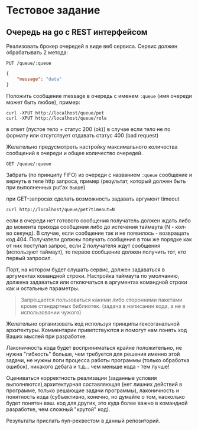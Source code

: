 # Тестовое задание 

## Очередь на go с REST интерфейсом

Реализовать брокер очередей в виде веб сервиса. Сервис должен обрабатывать 2 метода:

`PUT /queue/:queue`

```json
{
    "message": "data"
}
```

Положить сообщение message в очередь с именем `:queue` (имя очереди может быть любое), пример:

`curl -XPUT http://localhost/queue/pet`  
`curl -XPUT http://localhost/queue/role`  

в ответ {пустое тело + статус 200 (ok)}
в случае если тело не по формату или отсутствует отдавать статус 400 (bad request)

Желательно предусмотреть настройку максимального количества сообщений в очереди и общее количество очередей.

`GET /queue/:queue`

Забрать (по принципу FIFO) из очереди с названием `:queue` сообщение и вернуть в теле http запроса, пример (результат, который должен быть при выполненных put’ах выше)

при GET-запросах сделать возможность задавать аргумент timeout

`curl http://localhost/queue/pet?timeout=N` 

если в очереди нет готового сообщения получатель должен ждать либо до момента прихода сообщения либо до истечения таймаута (N - кол-во секунд). В случае, если сообщение так и не появилось - возвращать код 404. Получатели должны получать сообщения в том же порядке как от них поступал запрос, если 2 получателя ждут сообщения (используют таймаут), то первое сообщение должен получить тот, кто первый запросил.

Порт, на котором будет слушать сервис, должен задаваться в аргументах командной строки.
Настройка таймаута по умолчанию, должена задаваться или отключаться в аргументах командной строки как и остальные параметры.

> Запрещается пользоваться какими либо сторонними пакетами кроме стандартных библиотек. (задача в написании кода, а не в использовании чужого)

Желательно организовать код используя принципы гексоганальной архитектуры.
Комментарии приветствуются и помогут нам понять ход Ваших мыслей при разработке.

Лаконичность кода будет восприниматься крайне положительно, не нужна "гибкость" больше, чем требуется для решения именно этой задачи, не нужны логи процесса работы программы (только обработка ошибок), никакого дебага и т.д... чем меньше кода - тем лучше!

Оцениваться корректность реализации (заданные условия выполняются),архитектурная составляющая (нет лишних действий в программе, только решающие задачи программы), лаконичность и понятность кода (субъективно, конечно, но думайте о том, насколько будет понятен ваш. код для других, это куда более важно в командной разработке, чем сложный "крутой" код).

Результаты прислать пул-реквестом в данный репозиторий.
